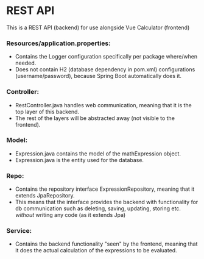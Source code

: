 # REST API

This is a REST API (backend) for use alongside Vue Calculator (frontend)



### Resources/application.properties:
- Contains the Logger configuration specifically per package where/when needed.
- Does not contain H2 (database dependency in pom.xml) configurations (username/password), because Spring Boot automatically does it.




### Controller:
- RestController.java handles web communication, meaning that it is the top layer of this backend. 
- The rest of the layers will be abstracted away (not visible to the frontend).



### Model:
- Expression.java contains the model of the mathExpression object.
- Expression.java is the entity used for the database.



### Repo:
- Contains the repository interface ExpressionRepository, meaning that it extends JpaRepository.
- This means that the interface provides the backend with functionality for db communication such as deleting, saving, updating, storing etc. *without* writing any code (as it extends Jpa)



### Service:
- Contains the backend functionality "seen" by the frontend, meaning that it does the actual calculation of the expressions to be evaluated.
